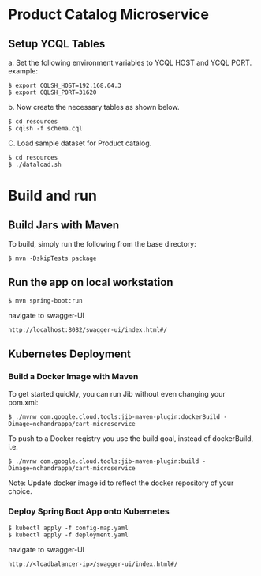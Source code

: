 # Product Catalog Microservice

## Setup YCQL Tables

a. Set the following environment variables to YCQL HOST and YCQL PORT.  example: 

```
$ export CQLSH_HOST=192.168.64.3
$ export CQLSH_PORT=31620
```

b. Now create the necessary tables as shown below. 

```
$ cd resources
$ cqlsh -f schema.cql
```

C. Load sample dataset for Product catalog. 

```
$ cd resources
$ ./dataload.sh
```

# Build and run

## Build Jars with Maven 
To build, simply run the following from the base directory:

```
$ mvn -DskipTests package
```

## Run the app on local workstation

```
$ mvn spring-boot:run
```

navigate to swagger-UI

```
http://localhost:8082/swagger-ui/index.html#/
```


## Kubernetes Deployment


### Build a Docker Image with Maven

To get started quickly, you can run Jib without even changing your pom.xml:

```
$ ./mvnw com.google.cloud.tools:jib-maven-plugin:dockerBuild -Dimage=nchandrappa/cart-microservice
```

To push to a Docker registry you use the build goal, instead of dockerBuild, i.e.

```
$ ./mvnw com.google.cloud.tools:jib-maven-plugin:build -Dimage=nchandrappa/cart-microservice
```

Note: Update docker image id to reflect the docker repository of your choice.


### Deploy Spring Boot App onto Kubernetes


```
$ kubectl apply -f config-map.yaml
$ kubectl apply -f deployment.yaml
```

navigate to swagger-UI

```
http://<loadbalancer-ip>/swagger-ui/index.html#/
```
